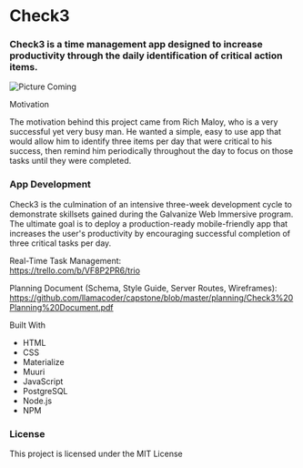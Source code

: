 # Check3

### Check3 is a time management app designed to increase productivity through the daily identification of critical action items.

![Picture Coming](someimagewillgohere.png)

Motivation

The motivation behind this project came from Rich Maloy, who is a very successful yet very busy man.  He wanted a simple, easy to use app that would allow him to identify three items per day that were critical to his success, then remind him periodically throughout the day to focus on those tasks until they were completed.


### App Development

Check3 is the culmination of an intensive three-week development cycle to demonstrate skillsets gained during the Galvanize Web Immersive program.  The ultimate goal is to deploy a production-ready mobile-friendly app that increases the user's productivity by encouraging successful completion of three critical tasks per day.

Real-Time Task Management:  
https://trello.com/b/VF8P2PR6/trio

Planning Document (Schema, Style Guide, Server Routes, Wireframes):
https://github.com/llamacoder/capstone/blob/master/planning/Check3%20Planning%20Document.pdf

Built With
* HTML
* CSS
* Materialize
* Muuri
* JavaScript
* PostgreSQL
* Node.js
* NPM


### License
This project is licensed under the MIT License
